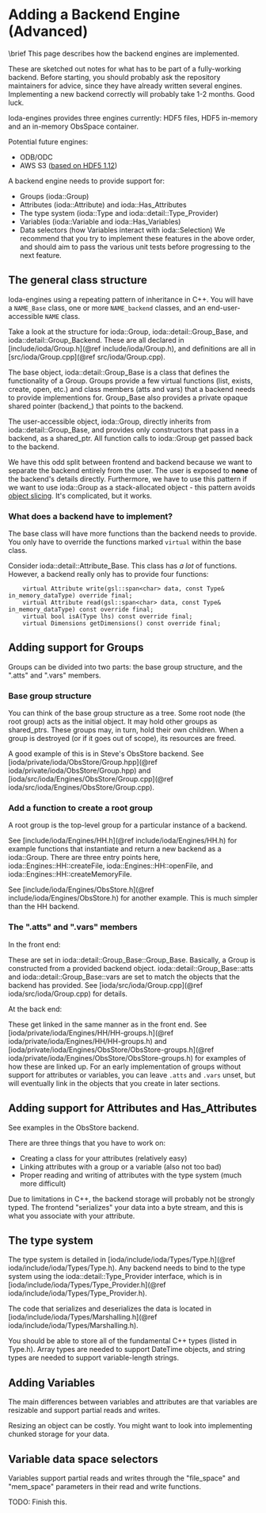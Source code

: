 # Adding a Backend Engine (Advanced)

\brief This page describes how the backend engines are implemented.

These are sketched out notes for what has to be part of a fully-working backend. Before starting, you should probably ask the repository maintainers for advice, since they have already written several engines. Implementing a new backend correctly will probably take 1-2 months. Good luck.

Ioda-engines provides three engines currently: HDF5 files, HDF5 in-memory and an in-memory ObsSpace container.

Potential future engines:
- ODB/ODC
- AWS S3 ([based on HDF5 1.12](https://portal.hdfgroup.org/display/HDF5/New+Features+in+HDF5+Release+1.12#NewFeaturesinHDF5Release1.12-vol))

A backend engine needs to provide support for:
- Groups (ioda::Group)
- Attributes (ioda::Attribute) and ioda::Has_Attributes
- The type system (ioda::Type and ioda::detail::Type_Provider)
- Variables (ioda::Variable and ioda::Has_Variables)
- Data selectors (how Variables interact with ioda::Selection)
We recommend that you try to implement these features in the above order, and should aim to pass the various unit tests before progressing to the next feature.

## The general class structure

Ioda-engines using a repeating pattern of inheritance in C++. You will have a ```NAME_Base``` class, one or more ```NAME_backend``` classes, and an end-user-accessible ```NAME``` class.

Take a look at the structure for ioda::Group, ioda::detail::Group_Base, and ioda::detail::Group_Backend. These are all declared in [include/ioda/Group.h](@ref include/ioda/Group.h), and definitions are all in [src/ioda/Group.cpp](@ref src/ioda/Group.cpp).

The base object, ioda::detail::Group_Base is a class that defines the functionality of a Group. Groups provide a few virtual functions (list, exists, create, open, etc.) and class members (atts and vars) that a backend needs to provide implementions for. Group_Base also provides a private opaque shared pointer (backend_) that points to the backend.

The user-accessible object, ioda::Group, directly inherits from ioda::detail::Group_Base, and provides only constructors that pass in a backend, as a shared_ptr. All function calls to ioda::Group get passed back to the backend.

We have this odd split between frontend and backend because we want to separate the backend entirely from the user. The user is exposed to **none** of the backend's details directly. Furthermore, we have to use this pattern if we want to use ioda::Group as a stack-allocated object - this pattern avoids [object slicing](https://en.wikipedia.org/wiki/Object_slicing). It's complicated, but it works.


### What does a backend have to implement?

The base class will have more functions than the backend needs to provide. You only have to override the functions marked ```virtual``` within the base class.

Consider ioda::detail::Attribute_Base. This class has *a lot* of functions. However, a backend really only has to provide four functions:
```
    virtual Attribute write(gsl::span<char> data, const Type& in_memory_dataType) override final;
    virtual Attribute read(gsl::span<char> data, const Type& in_memory_dataType) const override final;
    virtual bool isA(Type lhs) const override final;
    virtual Dimensions getDimensions() const override final;
```

## Adding support for Groups

Groups can be divided into two parts: the base group structure, and the ".atts" and ".vars" members.

### Base group structure

You can think of the base group structure as a tree. Some root node (the root group) acts as
the initial object. It may hold other groups as shared_ptrs. These groups may, in turn, hold their
own children. When a group is destroyed (or if it goes out of scope), its resources are freed.

A good example of this is in Steve's ObsStore backend. See [ioda/private/ioda/ObsStore/Group.hpp](@ref ioda/private/ioda/ObsStore/Group.hpp) and [ioda/src/ioda/Engines/ObsStore/Group.cpp](@ref ioda/src/ioda/Engines/ObsStore/Group.cpp).

### Add a function to create a root group

A root group is the top-level group for a particular instance of a backend.

See [include/ioda/Engines/HH.h](@ref include/ioda/Engines/HH.h) for example functions that
instantiate and return a new backend as a ioda::Group. There are three entry points here, ioda::Engines::HH::createFile, ioda::Engines::HH::openFile, and ioda::Engines::HH::createMemoryFile.

See [include/ioda/Engines/ObsStore.h](@ref include/ioda/Engines/ObsStore.h) for another example. This is much simpler than the HH backend.

### The ".atts" and ".vars" members

In the front end:

These are set in ioda::detail::Group_Base::Group_Base. Basically, a Group is constructed from a provided
backend object. ioda::detail::Group_Base::atts and ioda::detail::Group_Base::vars are set to match the objects that the backend
has provided. See [ioda/src/ioda/Group.cpp](@ref ioda/src/ioda/Group.cpp) for details.

At the back end:

These get linked in the same manner as in the front end. See [ioda/private/ioda/Engines/HH/HH-groups.h](@ref ioda/private/ioda/Engines/HH/HH-groups.h) and
[ioda/private/ioda/Engines/ObsStore/ObsStore-groups.h](@ref ioda/private/ioda/Engines/ObsStore/ObsStore-groups.h) for examples of how these
are linked up. For an early implementation of groups without support for attributes or variables, you
can leave ```.atts``` and ```.vars``` unset, but will eventually link in the objects that you create in later sections.

## Adding support for Attributes and Has_Attributes

See examples in the ObsStore backend.

There are three things that you have to work on:
- Creating a class for your attributes (relatively easy)
- Linking attributes with a group or a variable (also not too bad)
- Proper reading and writing of attributes with the type system (much more difficult)

Due to limitations in C++, the backend storage will probably not be strongly typed. The
frontend "serializes" your data into a byte stream, and this is what you associate with your attribute.

## The type system

The type system is detailed in [ioda/include/ioda/Types/Type.h](@ref ioda/include/ioda/Types/Type.h).
Any backend needs to bind to the type system using the ioda::detail::Type_Provider interface,
which is in [ioda/include/ioda/Types/Type_Provider.h](@ref ioda/include/ioda/Types/Type_Provider.h).

The code that serializes and deserializes the data is located in 
[ioda/include/ioda/Types/Marshalling.h](@ref ioda/include/ioda/Types/Marshalling.h).

You should be able to store all of the fundamental C++ types (listed in Type.h). Array types are
needed to support DateTime objects, and string types are needed to support variable-length strings.

## Adding Variables

The main differences between variables and attributes are that variables are resizable and support
partial reads and writes.

Resizing an object can be costly. You might want to look into implementing chunked storage for
your data.

## Variable data space selectors

Variables support partial reads and writes through the "file_space" and "mem_space" parameters in
their read and write functions. 

TODO: Finish this.
